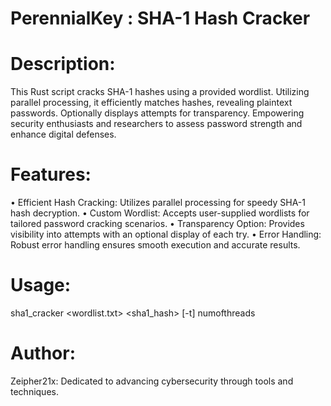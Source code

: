 # PerennialKey : SHA-1 Hash Cracker

# Description:
This Rust script cracks SHA-1 hashes using a provided wordlist. Utilizing parallel processing, it efficiently matches hashes, revealing plaintext passwords. Optionally displays attempts for transparency. Empowering security enthusiasts and researchers to assess password strength and enhance digital defenses.

# Features:
• Efficient Hash Cracking: Utilizes parallel processing for speedy SHA-1 hash decryption.
• Custom Wordlist: Accepts user-supplied wordlists for tailored password cracking scenarios.
• Transparency Option: Provides visibility into attempts with an optional display of each try.
• Error Handling: Robust error handling ensures smooth execution and accurate results.

# Usage:
sha1_cracker <wordlist.txt> <sha1_hash> [-t] numofthreads
# Author:
Zeipher21x: Dedicated to advancing cybersecurity through tools and techniques. 

